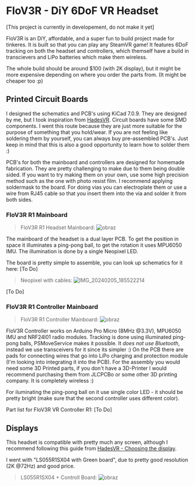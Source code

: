 # FloV3R - DiY 6DoF VR Headset
[This project is currently in developement, do not make it yet]

FloV3R is an DiY, affordable, and a super fun to build project made for tinkeres.
It is built so that you can play any SteamVR game! It features 6DoF tracking on both the headset and controllers, which themself have a build in transcievers and LiPo batteries which make them wireless.

The whole build should be around $100 (with 2K display), but it might be more expensive depending on where you order the parts from. (It might be cheaper too :p)

## Printed Circuit Boards

I designed the schematics and PCB's using KiCad 7.0.9. They are designed by me, but I took inspiration from [HadesVR](https://github.com/HadesVR/HadesVR).
Circuit boards have some SMD components. I went this route because they are just more suitable for the purpose of something that you hold/wear.
If you are not feeling like soldering them by yourself, you can always buy pre-assembled PCB's.
Just keep in mind that this is also a good opportunity to learn how to solder them :)

PCB's for both the mainboard and controllers are designed for homemade fabrication.
They are pretty challenging to make due to them being double sided. If you want to try making them on your own, use some high precision method such as the one with photo resist film.
I recommend applying soldermask to the board. For doing vias you can electroplate them or use a wire from RJ45 cable so that you insert them into the via and solder it from both sides.

### FloV3R R1 Mainboard
> FloV3R R1 Headset Mainboard:
![obraz](https://github.com/Kwiatens/FloV3R/assets/110034652/45565720-d768-4add-b7b3-bcd2fadd6a63)

The mainboard of the headset is a dual layer PCB.
To get the position in space it illuminates a ping-pong ball, to get the rotation it uses MPU6050 IMU.
The illumination is done by a single Neopixel LED.

The board is pretty simple to assemble, you can look up schematics for it here: [To Do]

> Neopixel with cables:
![IMG_20240205_185522214](https://github.com/Kwiatens/FloV3R/assets/110034652/f8a02026-e44f-48e7-b214-850d3dad86cc)

[To Do]

### FloV3R R1 Controller Mainboard
> FloV3R R1 Controller Mainboard:
![obraz](https://github.com/Kwiatens/FloV3R/assets/110034652/0f07a239-7f68-4b9c-bd52-e8954fd70ede)

FloV3R Controller works on Arduino Pro Micro (8MHz @3.3V), MPU6050 IMU and NRF24l01 radio modules.
Tracking is done using illuminated ping-pong balls, PSMoveService makes it possible.
It *does not use Bluetooth*, instead we use transceivers for it since its simpler :)
On the PCB there are pads for connecting wires that go into LiPo charging and protection module (I'm looking into integrating it into the PCB).
For the assembly you would need some 3D Printed parts, if you don't have a 3D-Printer I would recommend purchasing them from JLCPCBo or some other 3D printing company.
It is completely wireless :)

For iluminating the ping-pong ball on it use single color LED - it should be pretty bright (make sure that the second controller uses different color).

Part list for FloV3R VR Controller R1:
[To Do]

## Displays

This headset is compatible with pretty much any screen, although I recommend following this guide from [HadesVR - Choosing the display](https://github.com/HadesVR/HadesVR/blob/main/docs/Headset.md#displays).

I went with "LS055R1SX04 with Green board", due to pretty good resolution (2K @72Hz) and good price.
> LS055R1SX04 + Controll Board:
![obraz](https://github.com/Kwiatens/FloV3R/assets/110034652/ff7a0b52-771f-464c-926a-161258659656)









